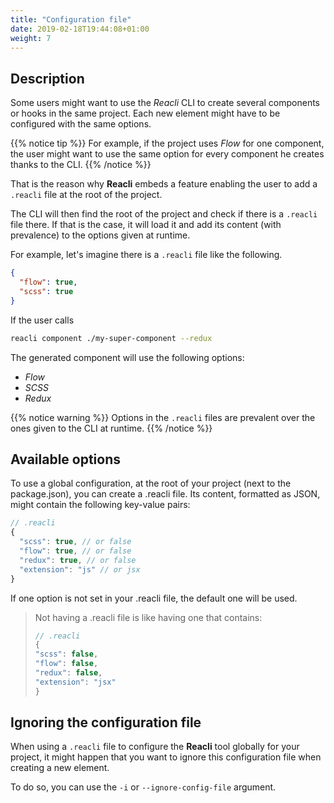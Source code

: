 ```yaml
---
title: "Configuration file"
date: 2019-02-18T19:44:08+01:00
weight: 7
---
```


## Description 

Some users might want to use the _Reacli_ CLI to create several components or hooks in the same project. Each new element might have to be configured with the same options. 

{{% notice tip %}}
For example, if the project uses _Flow_ for one component, the user might want to use the same option for every component he creates thanks to the CLI.
{{% /notice %}}

That is the reason why **Reacli** embeds a feature enabling the user to add a `.reacli` file at the root of the project. 

The CLI will then find the root of the project and check if there is a `.reacli` file there. If that is the case, it will load it and add its content (with prevalence) to the options given at runtime.

For example, let's imagine there is a `.reacli` file like the following.

```json
{
  "flow": true,
  "scss": true
}
```

If the user calls 

```bash
reacli component ./my-super-component --redux
```

The generated component will use the following options:

- _Flow_
- _SCSS_
- _Redux_

{{% notice warning %}}
Options in the `.reacli` files are prevalent over the ones given to the CLI at runtime.
{{% /notice %}}

## Available options

To use a global configuration, at the root of your project (next to the package.json), you can create a .reacli file. Its content, formatted as JSON, might contain the following key-value pairs:

```js
// .reacli
{
  "scss": true, // or false
  "flow": true, // or false
  "redux": true, // or false
  "extension": "js" // or jsx 
}
```

If one option is not set in your .reacli file, the default one will be used.

>Not having a .reacli file is like having one that contains:
>
>```js
>// .reacli
>{
> "scss": false,
> "flow": false,
> "redux": false,
> "extension": "jsx" 
>}
>```

## Ignoring the configuration file

When using a `.reacli` file to configure the **Reacli** tool globally for your project, it might happen that you want to ignore this configuration file when creating a new element.

To do so, you can use the `-i` or `--ignore-config-file` argument.